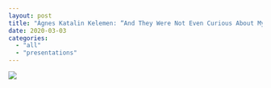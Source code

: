 ```yaml
---
layout: post
title: "Ágnes Katalin Kelemen: “And They Were Not Even Curious About My Religion.” The First Czechoslovak Republic and Incoming Foreign Jewish Students"
date: 2020-03-03
categories: 
  - "all"
  - "presentations"
---
```


![](/assets/images/agnes_kelemen-page-001-1024x724.jpg)
